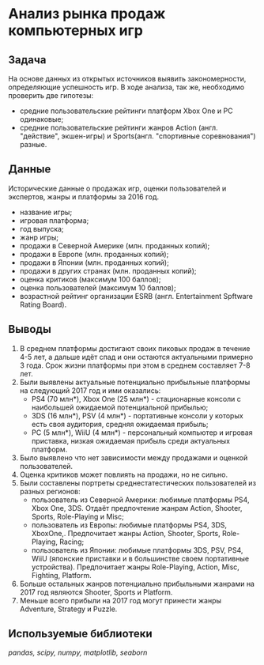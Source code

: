 # Анализ рынка продаж компьютерных игр

## Задача

На основе данных из открытых источников выявить закономерности, определяющие успешность игр.
В ходе анализа, так же, необходимо проверить две гипотезы:
- средние пользовательские рейтинги платформ Xbox One и PC одинаковые;
- средние пользовательские рейтинги жанров Action (англ. "действие", экшен-игры) и Sports(англ. "спортивные соревнования") разные.

## Данные

Исторические данные о продажах игр, оценки пользователей и экспертов, жанры и платформы за 2016 год.
- название игры;
- игровая платформа;
- год выпуска;
- жанр игры;
- продажи в Северной Америке (млн. проданных копий);
- продажи в Европе (млн. проданных копий);
- продажи в Японии (млн. проданных копий);
- продажи в других странах (млн. проданных копий);
- оценка критиков (максимум 100 баллов);
- оценка пользователей (максимум 10 баллов);
- возрастной рейтинг организации ESRB (англ. Entertainment Spftware Rating Board).

## Выводы

1. В среднем платформы достигают своих пиковых продаж в течение 4-5 лет, а дальше идёт спад и они остаются актуальными примерно 3 года. Срок жизни платформы при этом в среднем составляет 7-8 лет.
2. Были выявлены актуальные потенциально прибыльные платформы на следующий 2017 год и ими оказались:
   - PS4 (70 млн*), Xbox One (25 млн*) - стационарные консоли с наибольшей ожидаемой потенциальной прибылью;
   - 3DS (16 млн*), PSV (4 млн*) - портативные консоли у которых есть своя аудитория, средняя ожидаемая прибыль;
   - PC (5 млн*), WiiU (4 млн*) - персональный компьютер и игровая приставка, низкая ожидаемая прибыль среди актуальных платформ.
3. Было выявлено что нет зависимости между продажами и оценкой пользователей.
4. Оценка критиков может повлиять на продажи, но не сильно.
5. Были составлены портреты среднестатестических пользователей из разных регионов:
   - пользователь из Северной Америки: любимые платформы PS4, Xbox One, 3DS. Отдаёт предпочтение жанрам Action, Shooter, Sports, Role-Playing и Misc;
   - пользователь из Европы: любимые платформы PS4, 3DS, XboxOne,. Предпочитает жанры Action, Shooter, Sports, Role-Playing, Racing;
   - пользователь из Японии: любимые платформы 3DS, PSV, PS4, WiiU (японские приставки и в большинстве своем портативные устройства). Предпочитает жанры Role-Playing, Action, Misc, Fighting, Platform.
6. Больше остальных жанров потенциально прибыльными жанрами на 2017 год являются Shooter, Sports и Platform.
7. Меньше всего прибыли на 2017 год могут принести жанры Adventure, Strategy и Puzzle.

## Используемые библиотеки

*pandas, scipy, numpy, matplotlib, seaborn*
